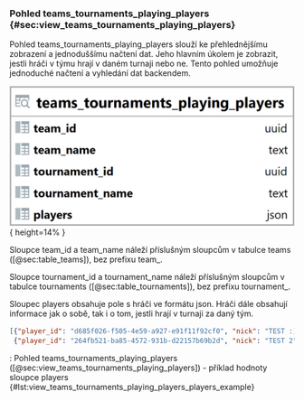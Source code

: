 
### Pohled teams_tournaments_playing_players {#sec:view_teams_tournaments_playing_players}

Pohled teams_tournaments_playing_players slouží ke přehlednějšímu zobrazení a jednoduššímu načtení dat.
Jeho hlavním úkolem je zobrazit, jestli hráči v týmu hrají v daném turnaji nebo ne.
Tento pohled umožňuje jednoduché načtení a vyhledání dat backendem.

![Pohled teams_tournaments_playing_players](../../../../pictures/databaze/views/teams_tournaments_playing_players.png){ height=14% }

Sloupce team_id a team_name náleží příslušným sloupcům v tabulce teams ([@sec:table_teams]), bez prefixu team_.

Sloupce tournament_id a tournament_name náleží příslušným sloupcům v tabulce tournaments ([@sec:table_tournaments]), bez prefixu tournament_.

Sloupec players obsahuje pole s hráči ve formátu json.
Hráči dále obsahují informace jak o sobě, tak i o tom, jestli hrají v turnaji za daný tým.

```{.json .linenos}
[{"player_id": "d685f026-f505-4e59-a927-e91f11f92cf0", "nick": "TEST :)", "playing": true},
 {"player_id": "264fb521-ba85-4572-931b-d22157b69b2d", "nick": "TEST 2", "playing": false}]
```

: Pohled teams_tournaments_playing_players ([@sec:view_teams_tournaments_playing_players]) - příklad hodnoty sloupce players {#lst:view_teams_tournaments_playing_players_players_example}

